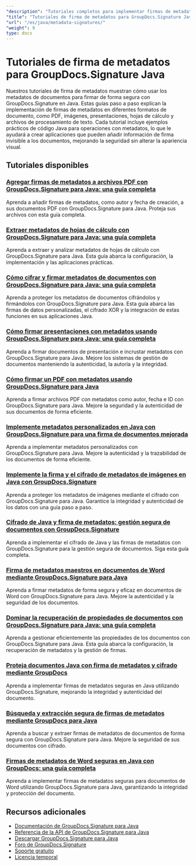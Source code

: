 ```yaml
---
"description": "Tutoriales completos para implementar firmas de metadatos ocultas en varios formatos de documentos utilizando GroupDocs.Signature para Java."
"title": "Tutoriales de firma de metadatos para GroupDocs.Signature Java"
"url": "/es/java/metadata-signatures/"
"weight": 9
type: docs
---
```

# Tutoriales de firma de metadatos para GroupDocs.Signature Java

Nuestros tutoriales de firma de metadatos muestran cómo usar los metadatos de documentos para firmar de forma segura con GroupDocs.Signature en Java. Estas guías paso a paso explican la implementación de firmas de metadatos en diferentes formatos de documento, como PDF, imágenes, presentaciones, hojas de cálculo y archivos de procesamiento de texto. Cada tutorial incluye ejemplos prácticos de código Java para operaciones con metadatos, lo que le ayudará a crear aplicaciones que pueden añadir información de firma invisible a los documentos, mejorando la seguridad sin alterar la apariencia visual.

## Tutoriales disponibles

### [Agregar firmas de metadatos a archivos PDF con GroupDocs.Signature para Java: una guía completa](./groupdocs-signature-java-add-metadata-to-pdfs/)
Aprenda a añadir firmas de metadatos, como autor y fecha de creación, a sus documentos PDF con GroupDocs.Signature para Java. Proteja sus archivos con esta guía completa.

### [Extraer metadatos de hojas de cálculo con GroupDocs.Signature para Java: una guía completa](./extract-spreadsheet-metadata-groupdocs-signature-java/)
Aprenda a extraer y analizar metadatos de hojas de cálculo con GroupDocs.Signature para Java. Esta guía abarca la configuración, la implementación y las aplicaciones prácticas.

### [Cómo cifrar y firmar metadatos de documentos con GroupDocs.Signature para Java: una guía completa](./encrypt-sign-metadata-groupdocs-java/)
Aprenda a proteger los metadatos de documentos cifrándolos y firmándolos con GroupDocs.Signature para Java. Esta guía abarca las firmas de datos personalizadas, el cifrado XOR y la integración de estas funciones en sus aplicaciones Java.

### [Cómo firmar presentaciones con metadatos usando GroupDocs.Signature para Java: una guía completa](./groupdocs-signature-java-sign-presentation-metadata/)
Aprenda a firmar documentos de presentación e incrustar metadatos con GroupDocs.Signature para Java. Mejore los sistemas de gestión de documentos manteniendo la autenticidad, la autoría y la integridad.

### [Cómo firmar un PDF con metadatos usando GroupDocs.Signature para Java](./sign-pdf-metadata-groupdocs-signature-java/)
Aprenda a firmar archivos PDF con metadatos como autor, fecha e ID con GroupDocs.Signature para Java. Mejore la seguridad y la autenticidad de sus documentos de forma eficiente.

### [Implemente metadatos personalizados en Java con GroupDocs.Signature para una firma de documentos mejorada](./implement-custom-metadata-java-groupdocs-signature/)
Aprenda a implementar metadatos personalizados con GroupDocs.Signature para Java. Mejore la autenticidad y la trazabilidad de los documentos de forma eficiente.

### [Implemente la firma y el cifrado de metadatos de imágenes en Java con GroupDocs.Signature](./groupdocs-signature-java-image-metadata-encryption/)
Aprenda a proteger los metadatos de imágenes mediante el cifrado con GroupDocs.Signature para Java. Garantice la integridad y autenticidad de los datos con una guía paso a paso.

### [Cifrado de Java y firma de metadatos: gestión segura de documentos con GroupDocs.Signature](./java-encryption-metadata-signature-groupdocs-signature/)
Aprenda a implementar el cifrado de Java y las firmas de metadatos con GroupDocs.Signature para la gestión segura de documentos. Siga esta guía completa.

### [Firma de metadatos maestros en documentos de Word mediante GroupDocs.Signature para Java](./master-metadata-signing-word-docs-groupdocs-signature-java/)
Aprenda a firmar metadatos de forma segura y eficaz en documentos de Word con GroupDocs.Signature para Java. Mejore la autenticidad y la seguridad de los documentos.

### [Dominar la recuperación de propiedades de documentos con GroupDocs.Signature para Java: una guía completa](./groupdocs-signature-java-document-properties-tutorial/)
Aprenda a gestionar eficientemente las propiedades de los documentos con GroupDocs.Signature para Java. Esta guía abarca la configuración, la recuperación de metadatos y la gestión de firmas.

### [Proteja documentos Java con firma de metadatos y cifrado mediante GroupDocs](./java-metadata-signature-encryption-groupdocs/)
Aprenda a implementar firmas de metadatos seguras en Java utilizando GroupDocs.Signature, mejorando la integridad y autenticidad del documento.

### [Búsqueda y extracción segura de firmas de metadatos mediante GroupDocs para Java](./groupdocs-signature-secure-metadata-search-java/)
Aprenda a buscar y extraer firmas de metadatos de documentos de forma segura con GroupDocs.Signature para Java. Mejore la seguridad de sus documentos con cifrado.

### [Firmas de metadatos de Word seguras en Java con GroupDocs: una guía completa](./secure-word-metadata-signatures-java-groupdocs/)
Aprenda a implementar firmas de metadatos seguras para documentos de Word utilizando GroupDocs.Signature para Java, garantizando la integridad y protección del documento.

## Recursos adicionales

- [Documentación de GroupDocs.Signature para Java](https://docs.groupdocs.com/signature/java/)
- [Referencia de la API de GroupDocs.Signature para Java](https://reference.groupdocs.com/signature/java/)
- [Descargar GroupDocs.Signature para Java](https://releases.groupdocs.com/signature/java/)
- [Foro de GroupDocs.Signature](https://forum.groupdocs.com/c/signature)
- [Soporte gratuito](https://forum.groupdocs.com/)
- [Licencia temporal](https://purchase.groupdocs.com/temporary-license/)